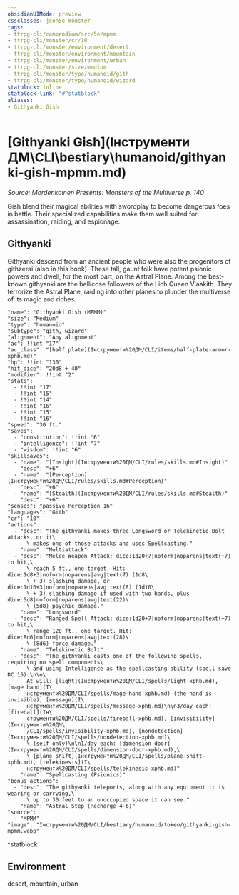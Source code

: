 ```yaml
---
obsidianUIMode: preview
cssclasses: json5e-monster
tags:
- ttrpg-cli/compendium/src/5e/mpmm
- ttrpg-cli/monster/cr/10
- ttrpg-cli/monster/environment/desert
- ttrpg-cli/monster/environment/mountain
- ttrpg-cli/monster/environment/urban
- ttrpg-cli/monster/size/medium
- ttrpg-cli/monster/type/humanoid/gith
- ttrpg-cli/monster/type/humanoid/wizard
statblock: inline
statblock-link: "#^statblock"
aliases:
- Githyanki Gish
---
```

# [Githyanki Gish](Інструменти ДМ\CLI\bestiary\humanoid/githyanki-gish-mpmm.md)
*Source: Mordenkainen Presents: Monsters of the Multiverse p. 140*  

Gish blend their magical abilities with swordplay to become dangerous foes in battle. Their specialized capabilities make them well suited for assassination, raiding, and espionage.

## Githyanki

Githyanki descend from an ancient people who were also the progenitors of githzerai (also in this book). These tall, gaunt folk have potent psionic powers and dwell, for the most part, on the Astral Plane. Among the best-known githyanki are the bellicose followers of the Lich Queen Vlaakith. They terrorize the Astral Plane, raiding into other planes to plunder the multiverse of its magic and riches.

```statblock
"name": "Githyanki Gish (MPMM)"
"size": "Medium"
"type": "humanoid"
"subtype": "gith, wizard"
"alignment": "Any alignment"
"ac": !!int "17"
"ac_class": "[half plate](Інструменти%20ДМ/CLI/items/half-plate-armor-xphb.md)"
"hp": !!int "130"
"hit_dice": "20d8 + 40"
"modifier": !!int "2"
"stats":
  - !!int "17"
  - !!int "15"
  - !!int "14"
  - !!int "16"
  - !!int "15"
  - !!int "16"
"speed": "30 ft."
"saves":
  - "constitution": !!int "6"
  - "intelligence": !!int "7"
  - "wisdom": !!int "6"
"skillsaves":
  - "name": "[Insight](Інструменти%20ДМ/CLI/rules/skills.md#Insight)"
    "desc": "+6"
  - "name": "[Perception](Інструменти%20ДМ/CLI/rules/skills.md#Perception)"
    "desc": "+6"
  - "name": "[Stealth](Інструменти%20ДМ/CLI/rules/skills.md#Stealth)"
    "desc": "+6"
"senses": "passive Perception 16"
"languages": "Gith"
"cr": "10"
"actions":
  - "desc": "The githyanki makes three Longsword or Telekinetic Bolt attacks, or it\
      \ makes one of those attacks and uses Spellcasting."
    "name": "Multiattack"
  - "desc": "Melee Weapon Attack: dice:1d20+7|noform|noparens|text(+7) to hit,\
      \ reach 5 ft., one target. Hit: dice:1d8+3|noform|noparens|avg|text(7) (1d8\
      \ + 3) slashing damage, or dice:1d10+3|noform|noparens|avg|text(8) (1d10\
      \ + 3) slashing damage if used with two hands, plus dice:5d8|noform|noparens|avg|text(22)\
      \ (5d8) psychic damage."
    "name": "Longsword"
  - "desc": "Ranged Spell Attack: dice:1d20+7|noform|noparens|text(+7) to hit,\
      \ range 120 ft., one target. Hit: dice:8d6|noform|noparens|avg|text(28)\
      \ (8d6) force damage."
    "name": "Telekinetic Bolt"
  - "desc": "The githyanki casts one of the following spells, requiring no spell components\
      \ and using Intelligence as the spellcasting ability (spell save DC 15):\n\n\
      At will: [light](Інструменти%20ДМ/CLI/spells/light-xphb.md), [mage hand](І\
      нструменти%20ДМ/CLI/spells/mage-hand-xphb.md) (the hand is invisible), [message](І\
      нструменти%20ДМ/CLI/spells/message-xphb.md)\n\n3/day each: [fireball](Ін\
      струменти%20ДМ/CLI/spells/fireball-xphb.md), [invisibility](Інструменти%20ДМ\
      /CLI/spells/invisibility-xphb.md), [nondetection](Інструменти%20ДМ/CLI/spells/nondetection-xphb.md)\
      \ (self only)\n\n1/day each: [dimension door](Інструменти%20ДМ/CLI/spells/dimension-door-xphb.md),\
      \ [plane shift](Інструменти%20ДМ/CLI/spells/plane-shift-xphb.md), [telekinesis](І\
      нструменти%20ДМ/CLI/spells/telekinesis-xphb.md)"
    "name": "Spellcasting (Psionics)"
"bonus_actions":
  - "desc": "The githyanki teleports, along with any equipment it is wearing or carrying,\
      \ up to 30 feet to an unoccupied space it can see."
    "name": "Astral Step (Recharge 4-6)"
"source":
  - "MPMM"
"image": "Інструменти%20ДМ/CLI/bestiary/humanoid/token/githyanki-gish-mpmm.webp"
```
^statblock

## Environment

desert, mountain, urban